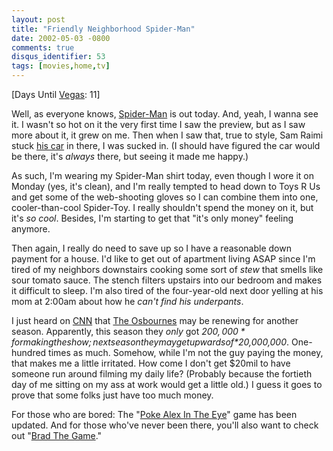 ```yaml
---
layout: post
title: "Friendly Neighborhood Spider-Man"
date: 2002-05-03 -0800
comments: true
disqus_identifier: 53
tags: [movies,home,tv]
---
```

[Days Until [Vegas](/archive/2002/04/08/vegas-baby-vegas.aspx): 11]

 Well, as everyone knows,
[Spider-Man](http://www.spiderman.sonypictures.com/) is out today. And,
yeah, I wanna see it. I wasn't so hot on it the very first time I saw
the preview, but as I saw more about it, it grew on me. Then when I saw
that, true to style, Sam Raimi stuck [his
car](http://www.freep.com/entertainment/movies/evil18_20020218.htm) in
there, I was sucked in. (I should have figured the car would be there,
it's *always* there, but seeing it made me happy.)

 As such, I'm wearing my Spider-Man shirt today, even though I wore it
on Monday (yes, it's clean), and I'm really tempted to head down to Toys
R Us and get some of the web-shooting gloves so I can combine them into
one, cooler-than-cool Spider-Toy. I really shouldn't spend the money on
it, but it's *so cool*. Besides, I'm starting to get that "it's only
money" feeling anymore.

 Then again, I really do need to save up so I have a reasonable down
payment for a house. I'd like to get out of apartment living ASAP since
I'm tired of my neighbors downstairs cooking some sort of *stew* that
smells like sour tomato sauce. The stench filters upstairs into our
bedroom and makes it difficult to sleep. I'm also tired of the
four-year-old next door yelling at his mom at 2:00am about how he *can't
find his underpants*.

 I just heard on [CNN](http://www.cnn.com/) that [The
Osbournes](http://www.mtv.com/onair/osbournes/) may be renewing for
another season. Apparently, this season they *only* got *$200,000* for
making the show; next season they may get upwards of *$20,000,000*.
One-hundred times as much. Somehow, while I'm not the guy paying the
money, that makes me a little irritated. How come I don't get $20mil to
have someone run around filming my daily life? (Probably because the
fortieth day of me sitting on my ass at work would get a little old.) I
guess it goes to prove that some folks just have too much money.

 For those who are bored: The "[Poke Alex In The
Eye](http://www.pokealexintheeye.com/main.php)" game has been updated.
And for those who've never been there, you'll also want to check out
"[Brad The Game](http://www.bradthegame.com/)."
